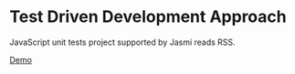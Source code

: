 <h1>Test Driven Development Approach</h1>
<p>JavaScript unit tests project supported by Jasmi reads RSS.</p> 

<p><a href="http://mi6u3l.github.io/Feedreader/">Demo</a></p>